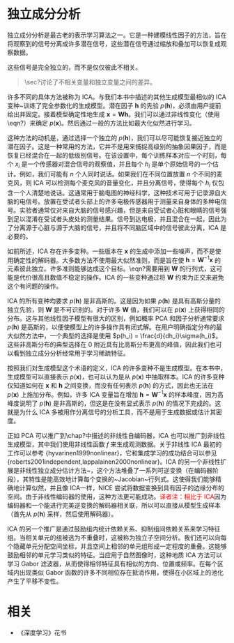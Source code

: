 


# 独立成分分析



独立成分分析是最古老的表示学习算法之一。它是一种建模线性因子的方法，旨在将观察到的信号分离成许多潜在信号，这些潜在信号通过缩放和叠加可以恢复成观察数据。

这些信号是完全独立的，而不是仅仅彼此不相关。

> \sec?讨论了不相关变量和独立变量之间的差异。


许多不同的具体方法被称为 ICA。与我们本书中描述的其他生成模型最相似的 ICA 变种~训练了完全参数化的生成模型。潜在因子 $\boldsymbol h$ 的先验 $p(\boldsymbol h)$，必须由用户提前给出并固定。接着模型确定性地生成 $\boldsymbol x = \boldsymbol W \boldsymbol h$。我们可以通过非线性变化（使用\eqn?）来确定 $p(\boldsymbol x)$。然后通过一般的方法比如最大化似然进行学习。



这种方法的动机是，通过选择一个独立的 $p(\boldsymbol h)$，我们可以尽可能恢复接近独立的潜在因子。这是一种常用的方法，它并不是用来捕捉高级别的抽象因果因子，而是恢复已经混合在一起的低级别信号。在该设置中，每个训练样本对应一个时刻，每个 $x_i$ 是一个传感器对混合信号的观察值，并且每个 $h_i$ 是单个原始信号的一个估计。例如，我们可能有 $n$ 个人同时说话。如果我们在不同位置放置 $n$ 个不同的麦克风，则 ICA 可以检测每个麦克风的音量变化，并且分离信号，使得每个 $h_i$ 仅包含一个人清楚地说话。这通常用于脑电图的神经科学，这种技术可用于记录源自大脑的电信号。放置在受试者头部上的许多电极传感器用于测量来自身体的多种电信号。实验者通常仅对来自大脑的信号感兴趣，但是来自受试者心脏和眼睛的信号强到足以混淆在受试者头皮处的测量结果。信号到达电极，并且混合在一起，因此为了分离源于心脏与源于大脑的信号，并且将不同脑区域中的信号彼此分离，ICA 是必要的。



如前所述，ICA 存在许多变种。一些版本在 $\boldsymbol x$ 的生成中添加一些噪声，而不是使用确定性的解码器。大多数方法不使用最大似然准则，而是旨在使 $\boldsymbol h = \boldsymbol W^{-1}\boldsymbol x$ 的元素彼此独立。许多准则能够达成这个目标。\eqn?需要用到 $\boldsymbol W$ 的行列式，这可能是代价很高且数值不稳定的操作。ICA 的一些变种通过将 $\boldsymbol W$ 约束为正交来避免这个有问题的操作。


ICA 的所有变种均要求 $p(\boldsymbol h)$ 是非高斯的。这是因为如果 $p(\boldsymbol h)$ 是具有高斯分量的独立先验，则 $\boldsymbol W$ 是不可识别的。对于许多 $\boldsymbol W$ 值，我们可以在 $p(\boldsymbol x)$ 上获得相同的分布。这与其他线性因子模型有很大的区别，例如概率 PCA 和因子分析通常要求 $p(\boldsymbol h)$ 是高斯的，以便使模型上的许多操作具有闭式解。在用户明确指定分布的最大似然方法中，一个典型的选择是使用 $p(h_i) = \frac{d}{dh_i}\sigma(h_i)$。这些非高斯分布的典型选择在 $0$ 附近具有比高斯分布更高的峰值，因此我们也可以看到独立成分分析经常用于学习稀疏特征。




按照我们对生成模型这个术语的定义，ICA 的许多变种不是生成模型。在本书中，生成模型可以直接表示 $p(\boldsymbol x)$，也可以认为是从 $p(\boldsymbol x)$ 中抽取样本。ICA 的许多变种仅知道如何在 $\boldsymbol x$ 和 $\boldsymbol h$ 之间变换，而没有任何表示 $p(\boldsymbol h)$ 的方式，因此也无法在 $p(\boldsymbol x)$ 上施加分布。例如，许多 ICA 变量旨在增加 $\boldsymbol h = \boldsymbol W^{-1}\boldsymbol x$ 的样本峰度，因为高峰度说明了 $p(\boldsymbol h)$ 是非高斯的，但这是在没有显式表示 $p(\boldsymbol h)$ 的情况下完成的。这就是为什么 ICA 多被用作分离信号的分析工具，而不是用于生成数据或估计其密度。


正如 PCA 可以推广到\chap?中描述的非线性自编码器，ICA 也可以推广到非线性生成模型，其中我们使用非线性函数 $f$ 来生成观测数据。关于非线性 ICA 最初的工作可以参考 {hyvarinen1999nonlinear}，它和集成学习的成功结合可以参见 {roberts2001independent,lappalainen2000nonlinear}。ICA 的另一个非线性扩展是非线性独立成分估计方法~，这个方法堆叠了一系列可逆变换（在编码器阶段），其特性是能高效地计算每个变换的~Jacobian~行列式。这使得我们能够精确地计算似然，并且像 ICA一样，NICE 尝试将数据变换到具有因子的边缘分布的空间。由于非线性编码器的使用，这种方法更可能成功。<span style="color:red;">译者注：相比于 ICA</span>因为编码器和一个能进行完美逆变换的解码器相关联，所以可以直接从模型生成样本（首先从 $p(\boldsymbol h)$ 采样，然后使用解码器）。


ICA 的另一个推广是通过鼓励组内统计依赖关系、抑制组间依赖关系来学习特征组。当相关单元的组被选为不重叠时，这被称为独立子空间分析。我们还可以向每个隐藏单元分配空间坐标，并且空间上相邻的单元组形成一定程度的重叠。这能够鼓励相邻的单元学习类似的特征。当应用于自然图像时，这种地质 ICA 方法可以学习 Gabor 滤波器，从而使得相邻特征具有相似的方向、位置或频率。在每个区域内出现类似 Gabor 函数的许多不同相位存在抵消作用，使得在小区域上的池化产生了平移不变性。



# 相关

- 《深度学习》花书

